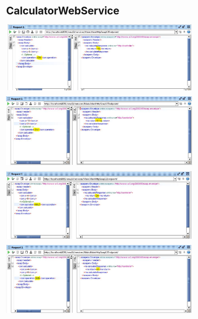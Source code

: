 # CalculatorWebService

![alt text](https://raw.githubusercontent.com/overdoseflow/CalculatorWebService/master/ADD.JPG)

![alt text](https://raw.githubusercontent.com/overdoseflow/CalculatorWebService/master/DIV.JPG)

![alt text](https://raw.githubusercontent.com/overdoseflow/CalculatorWebService/master/MULT.JPG)

![alt text](https://raw.githubusercontent.com/overdoseflow/CalculatorWebService/master/SUB.JPG)

